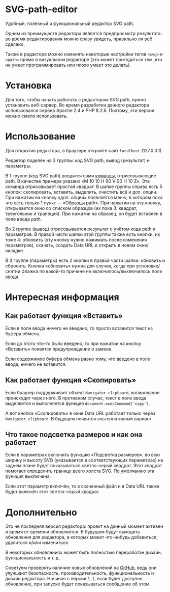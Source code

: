 # SVG-path-editor
Удобный, полезный и функциональный редактор SVG path.

Одним из преимуществ редактора является предпросмотр результата: во время редактирования можно сразу увидеть, правильно ли всё сделано.

Также в редакторе можно изменять некоторые настройки тегов `<svg>` и `<path>` прямо в визуальном редакторе (это может пригодиться тем, кто не умеет программировать или плохо умеет это делать).

# Установка
Для того, чтобы начать работать с редактором SVG path, нужно установить веб-сервер. Во время разработки данного редактора использовался сервер Apache 2.4 и PHP 8.2.6. Поэтому, эти версии можно смело использовать.

# Использование
Для открытия редактора, в браузере откройте сайт `localhost` (127.0.0.1).

Редактор поделён на 3 группы: код SVG path, вывод (результат) и параметры.

В 1 группе (код SVG path) вводятся сами [команды](https://developer.mozilla.org/ru/docs/Web/SVG/Tutorial), отрисовывающие path. В качестве примера указано «M 10 10 H 90 V 90 H 10 Z». Эта команда отрисовывает простой квадрат. В шапке группы справа есть 5 кнопок: скопировать, вставить, выделить, очистить всё и доп. опции. При нажатии на кнопку «доп. опции» появляется меню, в котором пока что есть только 1 пункт — «Образцы path». При нажатии на эту кнопку, открывается окно со списком образцов (их пока 3: квадрат, треугольник и трапеция). При нажатии на образец, он будет вставлен в поле ввода path.

Во 2 группе (вывод) отрисовывается результат с учётом кода path и параметров. В правой части шапки этой группы также есть кнопки, их тоже 4: обновить (эту кнопку нужно нажимать после изменения параметров), скачать, создать Data URL и открыть в новом окне/вкладке.

В 3 группе (параметры) есть 2 кнопки в правой части шапки: обновить и сбросить. Кнопка «обновить» нужна для случая, когда при установке/снятии флажка по какой-то причине не включилось/выключилось поле ввода.

# Интересная информация
## Как работает функция «Вставить»
Если в поле ввода ничего не введено, то просто вставится текст из буфера обмена.

Если до этого что-то было введено, то при нажатии на кнопку «Вставить» появится предупреждение о замене.

Если содержимое буфера обмена равно тому, что введено в поле ввода, ничего не вставится.

## Как работает функция «Скопировать»

Если браузер поддерживает объект `Navigator.clipboard`, копирование происходит через него. В противном случае, текст в поле ввода выделяется и выполняется функция `document.execCommand('copy')`.

А вот кнопка «Скопировать» в окне Data URL работает только через `Navigator.clipboard`. В будущем появится альтернативный вариант.

## Что такое подсветка размеров и как она работает

Если в параметрах включить функцию «Подсветка размеров», во всю ширину и высоту SVG (указывается в соответствующих параметрах) на заднем плане будет показываться светло-серый квадрат. Этот квадрат помогает определить границу всего холста SVG. По умолчанию эта функция выключена.

Если этот параметр включён, то в скачанный файл и в Data URL также будет включён этот светло-серый квадрат.

# Дополнительно
Это не последняя версия редактора: проект на данный момент активен и время от времени обновляется. В будущем будут выходить обновления для редактора, в которых может что-нибудь добавиться, удалиться и/или измениться.

В некоторых обновлениях может быть полностью переработан дизайн, функциональность и т. д.

Советуем проверять наличие новых обновлений на [GitHub](https://github.com/App327/SVG-path-editor), ведь они улучшают безопасность, производительность, функциональность и дизайн редактора.
Начиная с версии `1.1`, если будет доступно обновление, при запуске будет показываться сообщение об этом.
